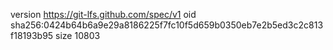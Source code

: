 version https://git-lfs.github.com/spec/v1
oid sha256:0424b64b6a9e29a8186225f7fc10f5d659b0350eb7e2b5ed3c2c813f18193b95
size 10803

